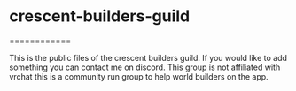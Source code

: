 # crescent-builders-guild
============

This is the public files of the crescent builders guild.
If you would like to add something you can contact me on discord.
This group is not affiliated with vrchat this is a community run group to help world builders on the app.
